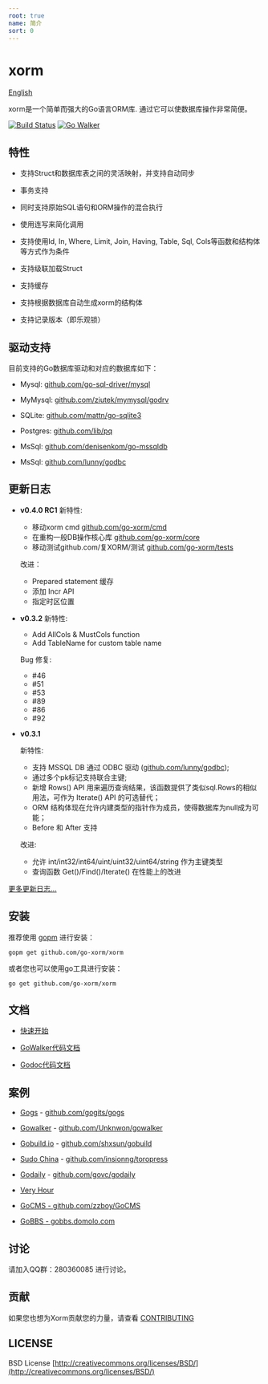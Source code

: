 ```yaml
---
root: true
name: 简介
sort: 0
---
```


# xorm

[English](https://github.com/go-xorm/xorm/blob/master/README.md)

xorm是一个简单而强大的Go语言ORM库. 通过它可以使数据库操作非常简便。

[![Build Status](https://drone.io/github.com/go-xorm/tests/status.png)](https://drone.io/github.com/go-xorm/tests/latest)  [![Go Walker](http://gowalker.org/api/v1/badge)](http://gowalker.org/github.com/go-xorm/xorm)

## 特性

* 支持Struct和数据库表之间的灵活映射，并支持自动同步

* 事务支持

* 同时支持原始SQL语句和ORM操作的混合执行

* 使用连写来简化调用

* 支持使用Id, In, Where, Limit, Join, Having, Table, Sql, Cols等函数和结构体等方式作为条件

* 支持级联加载Struct 

* 支持缓存

* 支持根据数据库自动生成xorm的结构体

* 支持记录版本（即乐观锁）

## 驱动支持

目前支持的Go数据库驱动和对应的数据库如下：

* Mysql: [github.com/go-sql-driver/mysql](https://github.com/go-sql-driver/mysql)

* MyMysql: [github.com/ziutek/mymysql/godrv](https://github.com/ziutek/mymysql/godrv)

* SQLite: [github.com/mattn/go-sqlite3](https://github.com/mattn/go-sqlite3)

* Postgres: [github.com/lib/pq](https://github.com/lib/pq)

* MsSql: [github.com/denisenkom/go-mssqldb](https://github.com/denisenkom/go-mssqldb)

* MsSql: [github.com/lunny/godbc](https://github.com/lunny/godbc)

## 更新日志

* **v0.4.0 RC1** 
	新特性:
	* 移动xorm cmd [github.com/go-xorm/cmd](github.com/go-xorm/cmd)
	* 在重构一般DB操作核心库 [github.com/go-xorm/core](https://github.com/go-xorm/core)
	* 移动测试github.com/复XORM/测试 [github.com/go-xorm/tests](github.com/go-xorm/tests)

	改进：
	* Prepared statement 缓存
	* 添加 Incr API
	* 指定时区位置
	
* **v0.3.2** 
	新特性:
	* Add AllCols & MustCols function
	* Add TableName for custom table name

	Bug 修复:
	* #46
	* #51
	* #53
	* #89
	* #86
	* #92
	
* **v0.3.1**

	新特性:
	* 支持 MSSQL DB 通过 ODBC 驱动 ([github.com/lunny/godbc](https://github.com/lunny/godbc));
	* 通过多个pk标记支持联合主键; 
	* 新增 Rows() API 用来遍历查询结果，该函数提供了类似sql.Rows的相似用法，可作为 Iterate() API 的可选替代；
	* ORM 结构体现在允许内建类型的指针作为成员，使得数据库为null成为可能；
	* Before 和 After 支持

	改进:
	* 允许 int/int32/int64/uint/uint32/uint64/string 作为主键类型
	* 查询函数 Get()/Find()/Iterate() 在性能上的改进


[更多更新日志...](https://github.com/go-xorm/xorm/blob/master/docs/ChangelogCN.md)

## 安装

推荐使用 [gopm](https://github.com/gpmgo/gopm) 进行安装： 

	gopm get github.com/go-xorm/xorm
	
或者您也可以使用go工具进行安装：

	go get github.com/go-xorm/xorm

## 文档

* [快速开始](https://github.com/go-xorm/xorm/blob/master/docs/QuickStartCN.md)

* [GoWalker代码文档](http://gowalker.org/github.com/go-xorm/xorm)

* [Godoc代码文档](http://godoc.org/github.com/go-xorm/xorm)


## 案例

* [Gogs](http://try.gogits.org) - [github.com/gogits/gogs](http://github.com/gogits/gogs)

* [Gowalker](http://gowalker.org) - [github.com/Unknwon/gowalker](http://github.com/Unknwon/gowalker)

* [Gobuild.io](http://gobuild.io) - [github.com/shxsun/gobuild](http://github.com/shxsun/gobuild)

* [Sudo China](http://sudochina.com) - [github.com/insionng/toropress](http://github.com/insionng/toropress)

* [Godaily](http://godaily.org) - [github.com/govc/godaily](http://github.com/govc/godaily)

* [Very Hour](http://veryhour.com/)

* [GoCMS - github.com/zzboy/GoCMS](https://github.com/zzdboy/GoCMS)

* [GoBBS - gobbs.domolo.com](http://gobbs.domolo.com/)


## 讨论

请加入QQ群：280360085 进行讨论。

## 贡献

如果您也想为Xorm贡献您的力量，请查看 [CONTRIBUTING](https://github.com/go-xorm/xorm/blob/master/CONTRIBUTING.md)

## LICENSE

BSD License
[http://creativecommons.org/licenses/BSD/](http://creativecommons.org/licenses/BSD/)

